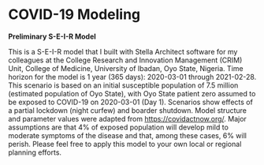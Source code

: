 # COVID-19 Modeling

<b>Preliminary S-E-I-R Model</b>

This is a S-E-I-R model that I built with Stella Architect software for my colleagues at the College Research and Innovation Management (CRIM) Unit, College of Medicine, University of Ibadan, Oyo State, Nigeria. Time horizon for the model is 1 year (365 days): 2020-03-01 through 2021-02-28. This scenario is based on an initial susceptible population of 7.5 million (estimated population of Oyo State), with Oyo State patient zero assumed to be exposed to COVID-19 on 2020-03-01 (Day 1). Scenarios show effects of a partial lockdown (night curfew) and boarder shutdown. Model structure and parameter values were adapted from https://covidactnow.org/. Major assumptions are that 4% of exposed population will develop mild to moderate symptoms of the disease and that, among these cases, 6% will perish. Please feel free to apply this model to your own local or regional planning efforts.
